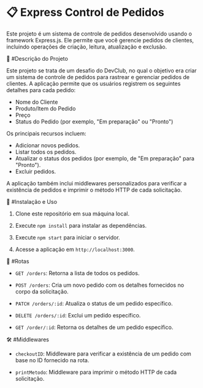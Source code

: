 # 📋 Express Control de Pedidos

Este projeto é um sistema de controle de pedidos desenvolvido usando o framework Express.js. Ele permite que você gerencie pedidos de clientes, incluindo operações de criação, leitura, atualização e exclusão.

📝 #Descrição do Projeto

Este projeto se trata de um desafio do DevClub, no qual o objetivo era criar um sistema de controle de pedidos para rastrear e gerenciar pedidos de clientes. A aplicação permite que os usuários registrem os seguintes detalhes para cada pedido:

- Nome do Cliente
- Produto/Item do Pedido
- Preço
- Status do Pedido (por exemplo, "Em preparação" ou "Pronto")

Os principais recursos incluem:

- Adicionar novos pedidos.
- Listar todos os pedidos.
- Atualizar o status dos pedidos (por exemplo, de "Em preparação" para "Pronto").
- Excluir pedidos.

A aplicação também inclui middlewares personalizados para verificar a existência de pedidos e imprimir o método HTTP de cada solicitação.

🚀 #Instalação e Uso

1. Clone este repositório em sua máquina local.

2. Execute `npm install` para instalar as dependências.

3. Execute `npm start` para iniciar o servidor.

4. Acesse a aplicação em `http://localhost:3000`.

🚦 #Rotas

- `GET /orders`: Retorna a lista de todos os pedidos.

- `POST /orders`: Cria um novo pedido com os detalhes fornecidos no corpo da solicitação.

- `PATCH /orders/:id`: Atualiza o status de um pedido específico.

- `DELETE /orders/:id`: Exclui um pedido específico.

- `GET /order/:id`: Retorna os detalhes de um pedido específico.

🛠️ #Middlewares

- `checkoutID`: Middleware para verificar a existência de um pedido com base no ID fornecido na rota.

- `printMetodo`: Middleware para imprimir o método HTTP de cada solicitação.